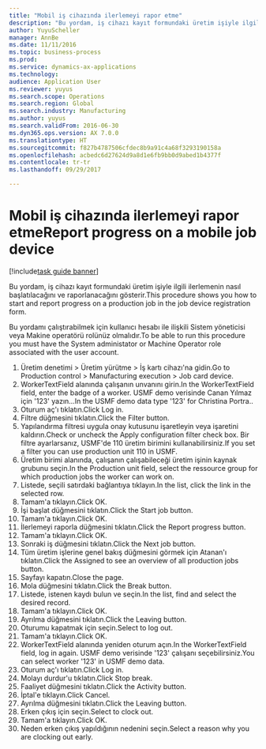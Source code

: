 ```yaml
--- 
title: "Mobil iş cihazında ilerlemeyi rapor etme"
description: "Bu yordam, iş cihazı kayıt formundaki üretim işiyle ilgili ilerlemenin nasıl başlatılacağını ve raporlanacağını gösterir."
author: YuyuScheller
manager: AnnBe
ms.date: 11/11/2016
ms.topic: business-process
ms.prod: 
ms.service: dynamics-ax-applications
ms.technology: 
audience: Application User
ms.reviewer: yuyus
ms.search.scope: Operations
ms.search.region: Global
ms.search.industry: Manufacturing
ms.author: yuyus
ms.search.validFrom: 2016-06-30
ms.dyn365.ops.version: AX 7.0.0
ms.translationtype: HT
ms.sourcegitcommit: f827b4787506cfdec8b9a91c4a68f3293190158a
ms.openlocfilehash: acbedc6d27624d9a8d1e6fb9bb0d9abed1b4377f
ms.contentlocale: tr-tr
ms.lasthandoff: 09/29/2017

---
```

# <a name="report-progress-on-a-mobile-job-device"></a><span data-ttu-id="dcce2-103">Mobil iş cihazında ilerlemeyi rapor etme</span><span class="sxs-lookup"><span data-stu-id="dcce2-103">Report progress on a mobile job device</span></span>

[!include[task guide banner](../../includes/task-guide-banner.md)]

<span data-ttu-id="dcce2-104">Bu yordam, iş cihazı kayıt formundaki üretim işiyle ilgili ilerlemenin nasıl başlatılacağını ve raporlanacağını gösterir.</span><span class="sxs-lookup"><span data-stu-id="dcce2-104">This procedure shows you how to start and report progress on a production job in the job device registration form.</span></span>



<span data-ttu-id="dcce2-105">Bu yordamı çalıştırabilmek için kullanıcı hesabı ile ilişkili Sistem yöneticisi veya Makine operatörü rolünüz olmalıdır.</span><span class="sxs-lookup"><span data-stu-id="dcce2-105">To be able to run this procedure you must have the System administator or Machine Operator role associated with the user account.</span></span>

1. <span data-ttu-id="dcce2-106">Üretim denetimi > Üretim yürütme > İş kartı cihazı'na gidin.</span><span class="sxs-lookup"><span data-stu-id="dcce2-106">Go to Production control > Manufacturing execution > Job card device.</span></span>
2. <span data-ttu-id="dcce2-107">WorkerTextField alanında çalışanın unvanını girin.</span><span class="sxs-lookup"><span data-stu-id="dcce2-107">In the WorkerTextField field, enter the badge of a worker.</span></span> <span data-ttu-id="dcce2-108">USMF demo verisinde Canan Yılmaz için '123' yazın...</span><span class="sxs-lookup"><span data-stu-id="dcce2-108">In the USMF demo data type '123' for Christina Portra..</span></span>
3. <span data-ttu-id="dcce2-109">Oturum aç'ı tıklatın.</span><span class="sxs-lookup"><span data-stu-id="dcce2-109">Click Log in.</span></span>
4. <span data-ttu-id="dcce2-110">Filtre düğmesini tıklatın.</span><span class="sxs-lookup"><span data-stu-id="dcce2-110">Click the Filter button.</span></span>
5. <span data-ttu-id="dcce2-111">Yapılandırma filtresi uygula onay kutusunu işaretleyin veya işaretini kaldırın.</span><span class="sxs-lookup"><span data-stu-id="dcce2-111">Check or uncheck the Apply configuration filter check box.</span></span> <span data-ttu-id="dcce2-112">Bir filtre ayarlarsanız, USMF'de 110 üretim birimini kullanabilirsiniz.</span><span class="sxs-lookup"><span data-stu-id="dcce2-112">If you set a filter you can use production unit 110 in USMF.</span></span>
6. <span data-ttu-id="dcce2-113">Üretim birimi alanında, çalışanın çalışabileceği üretim işinin kaynak grubunu seçin.</span><span class="sxs-lookup"><span data-stu-id="dcce2-113">In the Production unit field, select the ressource group for which production jobs the worker can work on.</span></span>
7. <span data-ttu-id="dcce2-114">Listede, seçili satırdaki bağlantıya tıklayın.</span><span class="sxs-lookup"><span data-stu-id="dcce2-114">In the list, click the link in the selected row.</span></span>
8. <span data-ttu-id="dcce2-115">Tamam'a tıklayın.</span><span class="sxs-lookup"><span data-stu-id="dcce2-115">Click OK.</span></span>
9. <span data-ttu-id="dcce2-116">İşi başlat düğmesini tıklatın.</span><span class="sxs-lookup"><span data-stu-id="dcce2-116">Click the Start job button.</span></span>
10. <span data-ttu-id="dcce2-117">Tamam'a tıklayın.</span><span class="sxs-lookup"><span data-stu-id="dcce2-117">Click OK.</span></span>
11. <span data-ttu-id="dcce2-118">İlerlemeyi raporla düğmesini tıklatın.</span><span class="sxs-lookup"><span data-stu-id="dcce2-118">Click the Report progress button.</span></span>
12. <span data-ttu-id="dcce2-119">Tamam'a tıklayın.</span><span class="sxs-lookup"><span data-stu-id="dcce2-119">Click OK.</span></span>
13. <span data-ttu-id="dcce2-120">Sonraki iş düğmesini tıklatın.</span><span class="sxs-lookup"><span data-stu-id="dcce2-120">Click the Next job button.</span></span>
14. <span data-ttu-id="dcce2-121">Tüm üretim işlerine genel bakış düğmesini görmek için Atanan'ı tıklatın.</span><span class="sxs-lookup"><span data-stu-id="dcce2-121">Click the Assigned to see an overview of all production jobs button.</span></span>
15. <span data-ttu-id="dcce2-122">Sayfayı kapatın.</span><span class="sxs-lookup"><span data-stu-id="dcce2-122">Close the page.</span></span>
16. <span data-ttu-id="dcce2-123">Mola düğmesini tıklatın.</span><span class="sxs-lookup"><span data-stu-id="dcce2-123">Click the Break button.</span></span>
17. <span data-ttu-id="dcce2-124">Listede, istenen kaydı bulun ve seçin.</span><span class="sxs-lookup"><span data-stu-id="dcce2-124">In the list, find and select the desired record.</span></span>
18. <span data-ttu-id="dcce2-125">Tamam'a tıklayın.</span><span class="sxs-lookup"><span data-stu-id="dcce2-125">Click OK.</span></span>
19. <span data-ttu-id="dcce2-126">Ayrılma düğmesini tıklatın.</span><span class="sxs-lookup"><span data-stu-id="dcce2-126">Click the Leaving button.</span></span>
20. <span data-ttu-id="dcce2-127">Oturumu kapatmak için seçin.</span><span class="sxs-lookup"><span data-stu-id="dcce2-127">Select to log out.</span></span>
21. <span data-ttu-id="dcce2-128">Tamam'a tıklayın.</span><span class="sxs-lookup"><span data-stu-id="dcce2-128">Click OK.</span></span>
22. <span data-ttu-id="dcce2-129">WorkerTextField alanında yeniden oturum açın.</span><span class="sxs-lookup"><span data-stu-id="dcce2-129">In the WorkerTextField field, log in again.</span></span> <span data-ttu-id="dcce2-130">USMF demo verisinde '123' çalışanı seçebilirsiniz.</span><span class="sxs-lookup"><span data-stu-id="dcce2-130">You can select worker '123' in USMF demo data.</span></span>
23. <span data-ttu-id="dcce2-131">Oturum aç'ı tıklatın.</span><span class="sxs-lookup"><span data-stu-id="dcce2-131">Click Log in.</span></span>
24. <span data-ttu-id="dcce2-132">Molayı durdur'u tıklatın.</span><span class="sxs-lookup"><span data-stu-id="dcce2-132">Click Stop break.</span></span>
25. <span data-ttu-id="dcce2-133">Faaliyet düğmesini tıklatın.</span><span class="sxs-lookup"><span data-stu-id="dcce2-133">Click the Activity button.</span></span>
26. <span data-ttu-id="dcce2-134">İptal'e tıklayın.</span><span class="sxs-lookup"><span data-stu-id="dcce2-134">Click Cancel.</span></span>
27. <span data-ttu-id="dcce2-135">Ayrılma düğmesini tıklatın.</span><span class="sxs-lookup"><span data-stu-id="dcce2-135">Click the Leaving button.</span></span>
28. <span data-ttu-id="dcce2-136">Erken çıkış için seçin.</span><span class="sxs-lookup"><span data-stu-id="dcce2-136">Select to clock out.</span></span>
29. <span data-ttu-id="dcce2-137">Tamam'a tıklayın.</span><span class="sxs-lookup"><span data-stu-id="dcce2-137">Click OK.</span></span>
30. <span data-ttu-id="dcce2-138">Neden erken çıkış yapıldığının nedenini seçin.</span><span class="sxs-lookup"><span data-stu-id="dcce2-138">Select a reason why you are clocking out early.</span></span>


